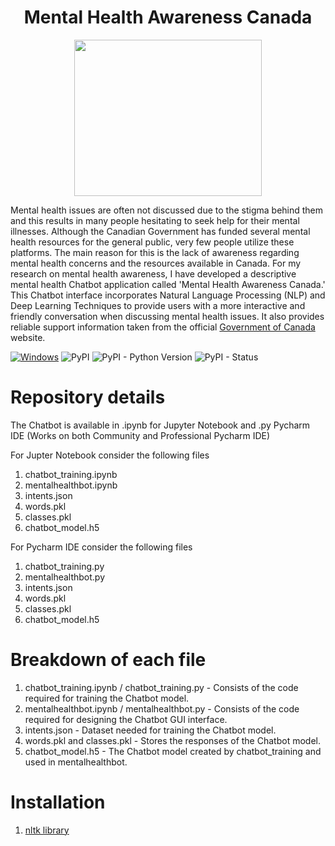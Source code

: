 <h1 align="center"> Mental Health Awareness Canada </h1>


<p align="center">
  <img src= "https://user-images.githubusercontent.com/76941265/128641349-5385754f-8252-4e83-acdb-e243b811d507.png" width="300" height="250">
</p>

Mental health issues are often not discussed due to the stigma behind them and this results in many people hesitating to seek help for their mental illnesses. Although the Canadian Government has funded several mental health resources for the general public, very few people utilize these platforms. The main reason for this is the lack of awareness regarding mental health concerns and the resources available in Canada. For my research on mental health awareness, I have developed a descriptive mental health Chatbot application called 'Mental Health Awareness Canada.' This Chatbot interface incorporates Natural Language Processing (NLP) and Deep Learning Techniques to provide users with a more interactive and friendly conversation when discussing mental health issues. It also provides reliable support information taken from the official [Government of Canada](https://www.canada.ca/en/public-health/topics/mental-health-wellness.html) website.

[![Windows](https://svgshare.com/i/ZhY.svg)](https://svgshare.com/i/ZhY.svg) ![PyPI](https://img.shields.io/pypi/v/1) ![PyPI - Python Version](https://img.shields.io/pypi/pyversions/tensorflow) ![PyPI - Status](https://img.shields.io/pypi/status/nltk)




# Repository details

The Chatbot is available in .ipynb for Jupyter Notebook and .py Pycharm IDE (Works on both Community and Professional Pycharm IDE)

For Jupter Notebook consider the following files

1. chatbot_training.ipynb      
2. mentalhealthbot.ipynb
3. intents.json                
4. words.pkl   
5. classes.pkl             
6. chatbot_model.h5                   

For Pycharm IDE consider the following files

1. chatbot_training.py
2. mentalhealthbot.py
3. intents.json
4. words.pkl
5. classes.pkl
6. chatbot_model.h5

# Breakdown of each file

1. chatbot_training.ipynb / chatbot_training.py - Consists of the code required for training the Chatbot model.
2. mentalhealthbot.ipynb / mentalhealthbot.py - Consists of the code required for designing the Chatbot GUI interface.
3. intents.json - Dataset needed for training the Chatbot model.
4. words.pkl and classes.pkl - Stores the responses of the Chatbot model.
5. chatbot_model.h5 - The Chatbot model created by chatbot_training and used in mentalhealthbot.

# Installation

1. [nltk library](https://pypi.org/project/nltk/)

